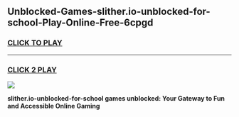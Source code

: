 
## Unblocked-Games-slither.io-unblocked-for-school-Play-Online-Free-6cpgd
<h3>
<a href="https://premium76.site?title=slither.io-unblocked-for-school&ref=26A">CLICK TO PLAY</a></h3>
<hr>

<h3>
<a href="https://premium76.site?title=slither.io-unblocked-for-school&ref=26A">CLICK 2 PLAY</a>
  
</h3>

<a href="https://premium76.site?title=slither.io-unblocked-for-school&ref=26A"><img src="https://clearcache.store/games.png"></a>


**slither.io-unblocked-for-school games unblocked: Your Gateway to Fun and Accessible Online Gaming**
